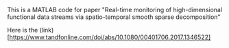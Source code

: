This is a MATLAB code for paper "Real-time monitoring of high-dimensional functional data streams via spatio-temporal smooth sparse decomposition"

Here is the (link)[https://www.tandfonline.com/doi/abs/10.1080/00401706.2017.1346522]
